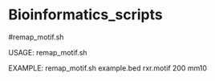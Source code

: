 # Bioinformatics_scripts

#remap_motif.sh

USAGE: remap_motif.sh <PEAK> <MOTIF> <SIZE> <GENOME>

EXAMPLE: remap_motif.sh example.bed rxr.motif 200 mm10
